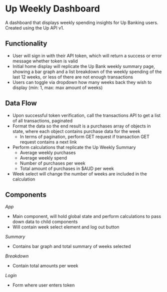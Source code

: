 # Up Weekly Dashboard

A dashboard that displays weekly spending insights for Up Banking users. Created using the Up API v1.

## Functionality

- User will sign in with their API token, which will return a success or error message whether token is valid
- Initial home display will replicate the Up Bank weekly summary page, showing a bar graph and a list breakdown of the weekly spending of the last 12 weeks, or less of there are not enough transactions
- Users can toggle via dropdown how many weeks back they wish to display (min: 1, max: max amount of weeks)

## Data Flow

- Upon successful token verification, call the transactions API to get a list of all transactions, paginated
- Format the data so the end result is a purchases array of objects in state, where each object contains purchase data for the week
  - In terms of pagination, perform GET request if transaction GET request contains a next link
- Perform calculations that replicate the Up Weekly Summary
  - Average weekly purchases
  - Average weekly spend
  - Number of purchases per week
  - Total amount of purchases in \$AUD per week
- Week select will change the number of weeks are included in the calculation

## Components

_App_

- Main component, will hold global state and perform calculations to pass down data to child components
- Will contain week select element and log out button

_Summary_

- Contains bar graph and total summary of weeks selected

_Breakdown_

- Contain total amounts per week

_Login_

- Form where user enters token

